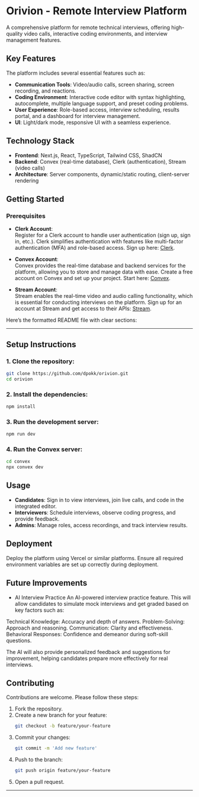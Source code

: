 # Orivion - Remote Interview Platform

A comprehensive platform for remote technical interviews, offering high-quality video calls, interactive coding environments, and interview management features.

## Key Features

The platform includes several essential features such as:
- **Communication Tools**: Video/audio calls, screen sharing, screen recording, and reactions.
- **Coding Environment**: Interactive code editor with syntax highlighting, autocomplete, multiple language support, and preset coding problems.
- **User Experience**: Role-based access, interview scheduling, results portal, and a dashboard for interview management.
- **UI**: Light/dark mode, responsive UI with a seamless experience.

## Technology Stack

- **Frontend**: Next.js, React, TypeScript, Tailwind CSS, ShadCN
- **Backend**: Convex (real-time database), Clerk (authentication), Stream (video calls)
- **Architecture**: Server components, dynamic/static routing, client-server rendering

## Getting Started

### Prerequisites

- **Clerk Account**:  
  Register for a Clerk account to handle user authentication (sign up, sign in, etc.). Clerk simplifies authentication with features like multi-factor authentication (MFA) and role-based access. Sign up here: [Clerk](https://clerk.dev/).

- **Convex Account**:  
  Convex provides the real-time database and backend services for the platform, allowing you to store and manage data with ease. Create a free account on Convex and set up your project. Start here: [Convex](https://www.convex.dev/).

- **Stream Account**:  
  Stream enables the real-time video and audio calling functionality, which is essential for conducting interviews on the platform. Sign up for an account at Stream and get access to their APIs: [Stream](https://getstream.io/).

Here’s the formatted README file with clear sections:

---

## Setup Instructions

### 1. Clone the repository:
```bash
git clone https://github.com/dpokk/orivion.git
cd orivion
```

### 2. Install the dependencies:
```bash
npm install
```

### 3. Run the development server:
```bash
npm run dev
```

### 4. Run the Convex server:
```bash
cd convex
npx convex dev
```

## Usage

- **Candidates**: Sign in to view interviews, join live calls, and code in the integrated editor.
- **Interviewers**: Schedule interviews, observe coding progress, and provide feedback.
- **Admins**: Manage roles, access recordings, and track interview results.

## Deployment

Deploy the platform using Vercel or similar platforms. Ensure all required environment variables are set up correctly during deployment.

## Future Improvements

- AI Interview Practice
An AI-powered interview practice feature. This will allow candidates to simulate mock interviews and get graded based on key factors such as:

Technical Knowledge: Accuracy and depth of answers.
Problem-Solving: Approach and reasoning.
Communication: Clarity and effectiveness.
Behavioral Responses: Confidence and demeanor during soft-skill questions.

The AI will also provide personalized feedback and suggestions for improvement, helping candidates prepare more effectively for real interviews.

## Contributing

Contributions are welcome. Please follow these steps:

1. Fork the repository.
2. Create a new branch for your feature:
   ```bash
   git checkout -b feature/your-feature
   ```
3. Commit your changes:
   ```bash
   git commit -m 'Add new feature'
   ```
4. Push to the branch:
   ```bash
   git push origin feature/your-feature
   ```
5. Open a pull request.

---

